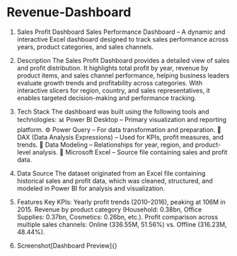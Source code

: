 # Revenue-Dashboard

1. Sales Profit Dashboard
   Sales Performance Dashboard – A dynamic and interactive Excel dashboard designed to track sales performance across years, product categories, and sales channels.

2. Description
   The Sales Profit Dashboard provides a detailed view of sales and profit distribution. It highlights total profit by year, revenue by product items, and sales           channel performance, helping business leaders evaluate growth trends and profitability across categories. With interactive slicers for region, country, and sales       representatives, it enables targeted decision-making and performance tracking.

3. Tech Stack
   The dashboard was built using the following tools and technologies:
   📊 Power BI Desktop – Primary visualization and reporting platform.
   ⚙️ Power Query – For data transformation and preparation.
   📐 DAX (Data Analysis Expressions) – Used for KPIs, profit measures, and trends.
   🔗 Data Modeling – Relationships for year, region, and product-level analysis.
   📑 Microsoft Excel – Source file containing sales and profit data.

4. Data Source
   The dataset originated from an Excel file containing historical sales and profit data, which was cleaned, structured, and modeled in Power BI for analysis and      visualization.

5. Features
   Key KPIs: Yearly profit trends (2010–2016), peaking at 106M in 2015.
   Revenue by product category (Household: 0.38bn, Office Supplies: 0.37bn, Cosmetics: 0.26bn, etc.).
   Profit comparison across multiple sales channels: Online (336.55M, 51.56%) vs. Offline (316.23M, 48.44%).

6. Screenshot[Dashboard Preview]{}
